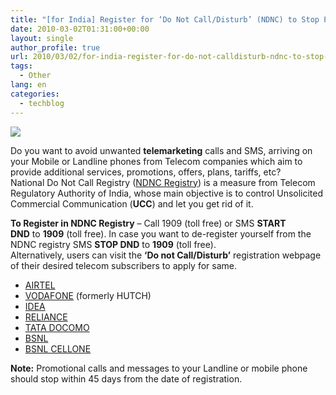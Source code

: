 ```yaml
---
title: "[for India] Register for ‘Do Not Call/Disturb’ (NDNC) to Stop Promotional calls and messages from Telecom Operators"
date: 2010-03-02T01:31:00+00:00
layout: single
author_profile: true
url: 2010/03/02/for-india-register-for-do-not-calldisturb-ndnc-to-stop-promotional-calls-and-messages-from-telecom-operators/
tags:
  - Other
lang: en
categories: 
  - techblog
---
```

[![](http://4.bp.blogspot.com/_vaUVXcmC3OI/S4xi1ZF0F2I/AAAAAAAABE8/MxE88v-nlIM/s640/disturb.jpg)](http://4.bp.blogspot.com/_vaUVXcmC3OI/S4xi1ZF0F2I/AAAAAAAABE8/MxE88v-nlIM/s1600-h/disturb.jpg)

Do you want to avoid unwanted **telemarketing** calls and SMS, arriving on your Mobile or Landline phones from Telecom companies which aim to provide additional services, promotions, offers, plans, tariffs, etc?  
National Do Not Call Registry ([NDNC Registry](http://ndncregistry.gov.in/ndncregistry/index.jsp)) is a measure from Telecom Regulatory Authority of India, whose main objective is to control Unsolicited Commercial Communication (**UCC**) and let you get rid of it.

**To Register in NDNC Registry** – Call 1909 (toll free) or SMS **START DND** to **1909** (toll free). In case you want to de-register yourself from the NDNC registry SMS **STOP DND** to **1909** (toll free).  
Alternatively, users can visit the **‘Do not Call/Disturb’** registration webpage of their desired telecom subscribers to apply for same.

* [AIRTEL](http://www.airtel.in/wps/wcm/connect/airtel.in/Airtel.In/Home/Do+Not+Disturb+Registry/)
* [VODAFONE](http://www.vodafone.in/existingusers/pages/dnd.aspx) (formerly HUTCH)
* [IDEA](http://www.ideacellular.com/IDEA.portal?_nfpb=true&_pageLabel=IDEA_Page_DoNotDisturb)
* [RELIANCE](http://www.ndncregistry.com/reliance-communications-do-not-call.htm)
* [TATA DOCOMO](http://www.tatadocomo.com/do-not-disturb.aspx)
* [BSNL](http://pdnc.bsnl.co.in/pdncInfo.aspx)
* [BSNL CELLONE](http://www.ndncregistry.com/bsnl-cellone-mobile-do-not-call.htm)

**Note:** Promotional calls and messages to your Landline or mobile phone should stop within 45 days from the date of registration.
